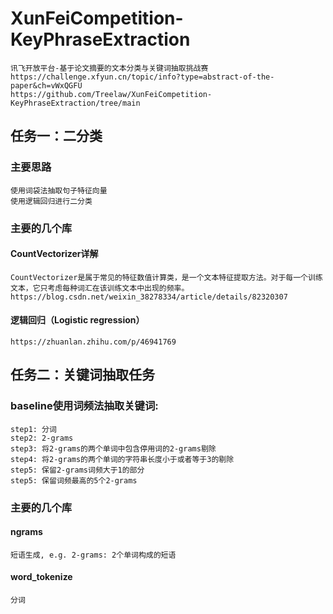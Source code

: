 # XunFeiCompetition-KeyPhraseExtraction
    讯飞开放平台-基于论文摘要的文本分类与关键词抽取挑战赛
    https://challenge.xfyun.cn/topic/info?type=abstract-of-the-paper&ch=vWxQGFU
    https://github.com/Treelaw/XunFeiCompetition-KeyPhraseExtraction/tree/main


## 任务一：二分类
### 主要思路
    使用词袋法抽取句子特征向量
    使用逻辑回归进行二分类
  
### 主要的几个库
#### CountVectorizer详解
    CountVectorizer是属于常见的特征数值计算类，是一个文本特征提取方法。对于每一个训练文本，它只考虑每种词汇在该训练文本中出现的频率。
    https://blog.csdn.net/weixin_38278334/article/details/82320307

#### 逻辑回归（Logistic regression）
    https://zhuanlan.zhihu.com/p/46941769


## 任务二：关键词抽取任务
### baseline使用词频法抽取关键词:
    step1: 分词
    step2: 2-grams
    step3: 将2-grams的两个单词中包含停用词的2-grams剔除
    step4: 将2-grams的两个单词的字符串长度小于或者等于3的剔除
    step5: 保留2-grams词频大于1的部分
    step5: 保留词频最高的5个2-grams

### 主要的几个库
#### ngrams    
    短语生成, e.g. 2-grams: 2个单词构成的短语  
#### word_tokenize
    分词
